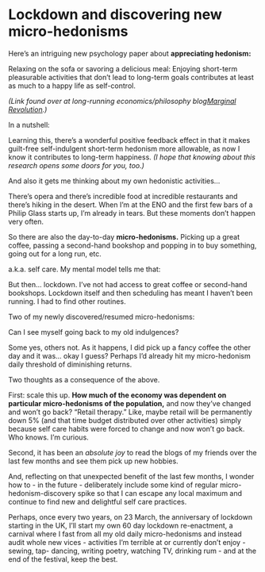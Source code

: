 # Lockdown and discovering new micro-hedonisms

Here’s an intriguing new psychology paper about **appreciating hedonism:**

Relaxing on the sofa or savoring a delicious meal: Enjoying short-term
pleasurable activities that don’t lead to long-term goals contributes at least
as much to a happy life as self-control.

_(Link found over at long-running economics/philosophy blog[Marginal
Revolution](https://marginalrevolution.com).)_

In a nutshell:

Learning this, there’s a wonderful positive feedback effect in that it makes
guilt-free self-indulgent short-term hedonism more allowable, as now I know it
contributes to long-term happiness. _(I hope that knowing about this research
opens some doors for you, too.)_

And also it gets me thinking about my own hedonistic activities…

There’s opera and there’s incredible food at incredible restaurants and
there’s hiking in the desert. When I’m at the ENO and the first few bars of a
Philip Glass starts up, I’m already in tears. But these moments don’t happen
very often.

So there are also the day-to-day **micro-hedonisms.** Picking up a great
coffee, passing a second-hand bookshop and popping in to buy something, going
out for a long run, etc.

a.k.a. self care. My mental model tells me that:

But then… lockdown. I’ve not had access to great coffee or second-hand
bookshops. Lockdown itself and then scheduling has meant I haven’t been
running. I had to find other routines.

Two of my newly discovered/resumed micro-hedonisms:

Can I see myself going back to my old indulgences?

Some yes, others not. As it happens, I did pick up a fancy coffee the other
day and it was… okay I guess? Perhaps I’d already hit my micro-hedonism daily
threshold of diminishing returns.

Two thoughts as a consequence of the above.

First: scale this up. **How much of the economy was dependent on particular
micro-hedonisms of the population,** and now they’ve changed and won’t go
back? “Retail therapy.” Like, maybe retail will be permanently down 5% (and
that time budget distributed over other activities) simply because self care
habits were forced to change and now won’t go back. Who knows. I’m curious.

Second, it has been an _absolute joy_ to read the blogs of my friends over the
last few months and see them pick up new hobbies.

And, reflecting on that unexpected benefit of the last few months, I wonder
how to - in the future - deliberately include some kind of regular micro-
hedonism-discovery spike so that I can escape any local maximum and continue
to find new and delightful self care practices.

Perhaps, once every two years, on 23 March, the anniversary of lockdown
starting in the UK, I’ll start my own 60 day lockdown re-enactment, a carnival
where I fast from all my old daily micro-hedonisms and instead audit whole new
vices - activities I’m terrible at or currently don’t enjoy - sewing, tap-
dancing, writing poetry, watching TV, drinking rum - and at the end of the
festival, keep the best.

